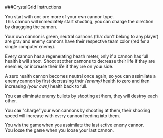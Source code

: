 ###CrystalGrid Instructions

You start with one ore more of your own cannon type.  
This cannon will immediately start shooting, you can change the direction by draggging the cannon.

Your own cannon is green, neutral cannons (that don't belong to any player) are gray and enemy cannons have their respective team color (red for a single computer enemy).

Every cannon has a regenerating health meter, only if a cannon has full health it will shoot. Shoot at other cannons to decrease their life if they are enemies, or increase their life if they are on your side.

A zero health cannon becomes neutral once again, so you can assimilate a enemy cannon by first decreasing their *(enemy)* health to zero and then increasing *(your own)* health back to full.

You can eliminate enemy bullets by shooting at them, they will destroy each other.

You can "charge" your won cannons by shooting at them, their shooting speed will increase with every cannon feeding into them.

You win the game when you assimilate the last active enemy cannon.  
You loose the game when you loose your last cannon.